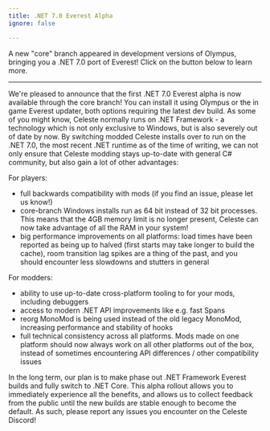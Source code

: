 ```yaml
---
title: .NET 7.0 Everest Alpha
ignore: false

---
```


A new "core" branch appeared in development versions of Olympus, bringing you a .NET 7.0 port of Everest! Click on the button below to learn more.

---

We're pleased to announce that the first .NET 7.0 Everest alpha is now available through the core branch! You can install it using
Olympus or the in game Everest updater, both options requiring the latest dev build. As some of you might know, Celeste normally runs
on .NET Framework - a technology which is not only exclusive to Windows, but is also severely out of date by now. By switching modded
Celeste installs over to run on the .NET 7.0, the most recent .NET runtime as of the time of writing, we can not only ensure that Celeste
modding stays up-to-date with general C# community, but also gain a lot of other advantages:

For players:
- full backwards compatibility with mods (if you find an issue, please let us know!)
- core-branch Windows installs run as 64 bit instead of 32 bit processes. This means that the 4GB memory limit is no longer present,
Celeste can now take advantage of all the RAM in your system!
- big performance improvements on all platforms: load times have been reported as being up to halved (first starts may take longer to 
build the cache), room transition lag spikes are a thing of the past, and you should encounter less slowdowns and stutters in general

For modders:
- ability to use up-to-date cross-platform tooling to for your mods, including debuggers
- access to modern .NET API improvements like e.g. fast Spans
- reorg MonoMod is being used instead of the old legacy MonoMod, increasing performance and stability of hooks
- full technical consistency across all platforms. Mods made on one platform should now always work on all other platforms out of the box,
instead of sometimes encountering API differences / other compatibility issues

In the long term, our plan is to make phase out .NET Framework Everest builds and fully switch to .NET Core. This alpha rollout allows
you to immediately experience all the benefits, and allows us to collect feedback from the public until the new builds are stable enough to
become the default. As such, please report any issues you encounter on the Celeste Discord!
